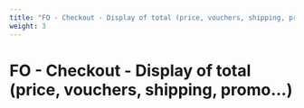 ```yaml
---
title: "FO - Checkout - Display of total (price, vouchers, shipping, promo...)"
weight: 3
---
```


# FO - Checkout - Display of total (price, vouchers, shipping, promo...)
